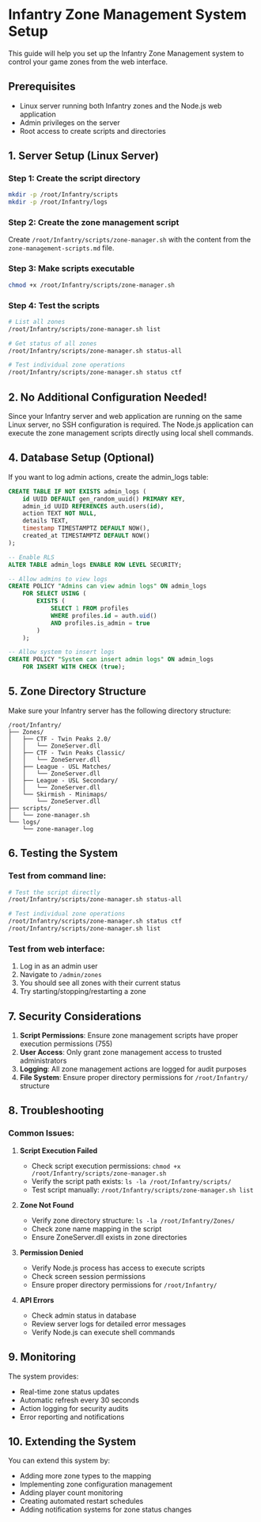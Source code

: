 # Infantry Zone Management System Setup

This guide will help you set up the Infantry Zone Management system to control your game zones from the web interface.

## Prerequisites

- Linux server running both Infantry zones and the Node.js web application
- Admin privileges on the server
- Root access to create scripts and directories

## 1. Server Setup (Linux Server)

### Step 1: Create the script directory
```bash
mkdir -p /root/Infantry/scripts
mkdir -p /root/Infantry/logs
```

### Step 2: Create the zone management script
Create `/root/Infantry/scripts/zone-manager.sh` with the content from the `zone-management-scripts.md` file.

### Step 3: Make scripts executable
```bash
chmod +x /root/Infantry/scripts/zone-manager.sh
```

### Step 4: Test the scripts
```bash
# List all zones
/root/Infantry/scripts/zone-manager.sh list

# Get status of all zones
/root/Infantry/scripts/zone-manager.sh status-all

# Test individual zone operations
/root/Infantry/scripts/zone-manager.sh status ctf
```

## 2. No Additional Configuration Needed!

Since your Infantry server and web application are running on the same Linux server, no SSH configuration is required. The Node.js application can execute the zone management scripts directly using local shell commands.

## 4. Database Setup (Optional)

If you want to log admin actions, create the admin_logs table:

```sql
CREATE TABLE IF NOT EXISTS admin_logs (
    id UUID DEFAULT gen_random_uuid() PRIMARY KEY,
    admin_id UUID REFERENCES auth.users(id),
    action TEXT NOT NULL,
    details TEXT,
    timestamp TIMESTAMPTZ DEFAULT NOW(),
    created_at TIMESTAMPTZ DEFAULT NOW()
);

-- Enable RLS
ALTER TABLE admin_logs ENABLE ROW LEVEL SECURITY;

-- Allow admins to view logs
CREATE POLICY "Admins can view admin logs" ON admin_logs
    FOR SELECT USING (
        EXISTS (
            SELECT 1 FROM profiles 
            WHERE profiles.id = auth.uid() 
            AND profiles.is_admin = true
        )
    );

-- Allow system to insert logs
CREATE POLICY "System can insert admin logs" ON admin_logs
    FOR INSERT WITH CHECK (true);
```

## 5. Zone Directory Structure

Make sure your Infantry server has the following directory structure:

```
/root/Infantry/
├── Zones/
│   ├── CTF - Twin Peaks 2.0/
│   │   └── ZoneServer.dll
│   ├── CTF - Twin Peaks Classic/
│   │   └── ZoneServer.dll
│   ├── League - USL Matches/
│   │   └── ZoneServer.dll
│   ├── League - USL Secondary/
│   │   └── ZoneServer.dll
│   └── Skirmish - Minimaps/
│       └── ZoneServer.dll
├── scripts/
│   └── zone-manager.sh
└── logs/
    └── zone-manager.log
```

## 6. Testing the System

### Test from command line:
```bash
# Test the script directly
/root/Infantry/scripts/zone-manager.sh status-all

# Test individual zone operations
/root/Infantry/scripts/zone-manager.sh status ctf
/root/Infantry/scripts/zone-manager.sh list
```

### Test from web interface:
1. Log in as an admin user
2. Navigate to `/admin/zones`
3. You should see all zones with their current status
4. Try starting/stopping/restarting a zone

## 7. Security Considerations

1. **Script Permissions**: Ensure zone management scripts have proper execution permissions (755)
2. **User Access**: Only grant zone management access to trusted administrators
3. **Logging**: All zone management actions are logged for audit purposes
4. **File System**: Ensure proper directory permissions for `/root/Infantry/` structure

## 8. Troubleshooting

### Common Issues:

1. **Script Execution Failed**
   - Check script execution permissions: `chmod +x /root/Infantry/scripts/zone-manager.sh`
   - Verify the script path exists: `ls -la /root/Infantry/scripts/`
   - Test script manually: `/root/Infantry/scripts/zone-manager.sh list`

2. **Zone Not Found**
   - Verify zone directory structure: `ls -la /root/Infantry/Zones/`
   - Check zone name mapping in the script
   - Ensure ZoneServer.dll exists in zone directories

3. **Permission Denied**
   - Verify Node.js process has access to execute scripts
   - Check screen session permissions
   - Ensure proper directory permissions for `/root/Infantry/`

4. **API Errors**
   - Check admin status in database
   - Review server logs for detailed error messages
   - Verify Node.js can execute shell commands

## 9. Monitoring

The system provides:
- Real-time zone status updates
- Automatic refresh every 30 seconds
- Action logging for security audits
- Error reporting and notifications

## 10. Extending the System

You can extend this system by:
- Adding more zone types to the mapping
- Implementing zone configuration management
- Adding player count monitoring
- Creating automated restart schedules
- Adding notification systems for zone status changes 